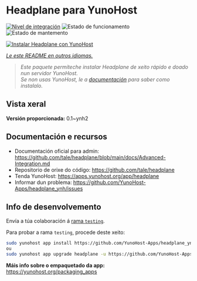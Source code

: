 <!--
NOTA: Este README foi creado automáticamente por <https://github.com/YunoHost/apps/tree/master/tools/readme_generator>
NON debe editarse manualmente.
-->

# Headplane para YunoHost

[![Nivel de integración](https://dash.yunohost.org/integration/headplane.svg)](https://ci-apps.yunohost.org/ci/apps/headplane/) ![Estado de funcionamento](https://ci-apps.yunohost.org/ci/badges/headplane.status.svg) ![Estado de mantemento](https://ci-apps.yunohost.org/ci/badges/headplane.maintain.svg)

[![Instalar Headplane con YunoHost](https://install-app.yunohost.org/install-with-yunohost.svg)](https://install-app.yunohost.org/?app=headplane)

*[Le este README en outros idiomas.](./ALL_README.md)*

> *Este paquete permíteche instalar Headplane de xeito rápido e doado nun servidor YunoHost.*  
> *Se non usas YunoHost, le a [documentación](https://yunohost.org/install) para saber como instalalo.*

## Vista xeral



**Versión proporcionada:** 0.1~ynh2
## Documentación e recursos

- Documentación oficial para admin: <https://github.com/tale/headplane/blob/main/docs/Advanced-Integration.md>
- Repositorio de orixe do código: <https://github.com/tale/headplane>
- Tenda YunoHost: <https://apps.yunohost.org/app/headplane>
- Informar dun problema: <https://github.com/YunoHost-Apps/headplane_ynh/issues>

## Info de desenvolvemento

Envía a túa colaboración á [rama `testing`](https://github.com/YunoHost-Apps/headplane_ynh/tree/testing).

Para probar a rama `testing`, procede deste xeito:

```bash
sudo yunohost app install https://github.com/YunoHost-Apps/headplane_ynh/tree/testing --debug
ou
sudo yunohost app upgrade headplane -u https://github.com/YunoHost-Apps/headplane_ynh/tree/testing --debug
```

**Máis info sobre o empaquetado da app:** <https://yunohost.org/packaging_apps>
